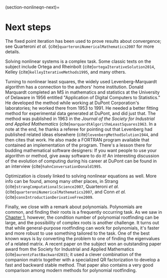 (section-nonlineqn-next)=
# Next steps

The fixed point iteration has been used to prove results about convergence; see Quarteroni *et al.* {cite}`quarteroniNumericalMathematics2007` for more details.

Solving nonlinear systems is a complex task.  Some classic texts on the subject include Ortega and Rheinbolt {cite}`ortegaIterativeSolution2014`, Kelley {cite}`kelleyIterativeMethods1995`, and many others.

Turning to nonlinear least squares, the widely used Levenberg–Marquardt algorithm has a connection to the authors' home institution.  Donald Marquardt completed an MS in mathematics and statistics at the University of Delaware in 1956 entitled "Application of Digital Computers to Statistics." He developed the method while working at DuPont Corporation's laboratories; he worked there from 1953 to 1991.  He needed a better fitting method for experimental data generated at DuPont, and did just that.  The method was published in 1963 in the *Journal of the Society for Industrial and Applied Mathematics* {cite}`marquardtAlgorithmLeastSquares1963`. In a note at the end, he thanks a referee for pointing out that Levenberg had published related ideas elsewhere {cite}`levenbergMethodSolution1944`, and then cites that work.  He also made a FORTRAN program available that contained an implementation of the program.  There's a lesson there for budding mathematical software designers:  If you want people to use your algorithm or method, give away software to do it!  An interesting discussion of the evolution of computing during his career at DuPont can be found in an interview {cite}`hahnConversationDonald1995`.

Optimization is closely linked to solving nonlinear equations as well.  More info can be found, among many other places, in Strang {cite}`strangComputationalScience2007`, Quarteroni *et al.* {cite}`quarteroniNumericalMathematics2007`, and Conn *et al.* {cite}`connIntroductionDerivativeFree2009`.

Finally, we close with a remark about polynomials.  Polynomials are common, and finding their roots is a frequently occurring task. As we saw in [Chapter 1](../intro/overview), however, the condition number of polynomial rootfinding can be large, and the possibility of complex roots is another challenge. It turns out that while general-purpose rootfinding can work for polynomials, it's faster and more robust to use something tailored to the task. One of the best known ways is by converting the problem to one of finding the eigenvalues of a related matrix. A recent paper on the subject won an outstanding paper award from the Society for Industrial and Applied Mathematics {cite}`aurentzFastBackward2015`; it used a clever combination of the companion matrix together with a specialized QR factorization to develop a fast and backward stable method. That paper also contains a very good comparison among modern methods for polynomial rootfinding.


